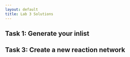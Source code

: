 ```yaml
---
layout: default
title: Lab 3 Solutions
---
```



## Task 1: Generate your inlist


## Task 3: Create a new reaction network


